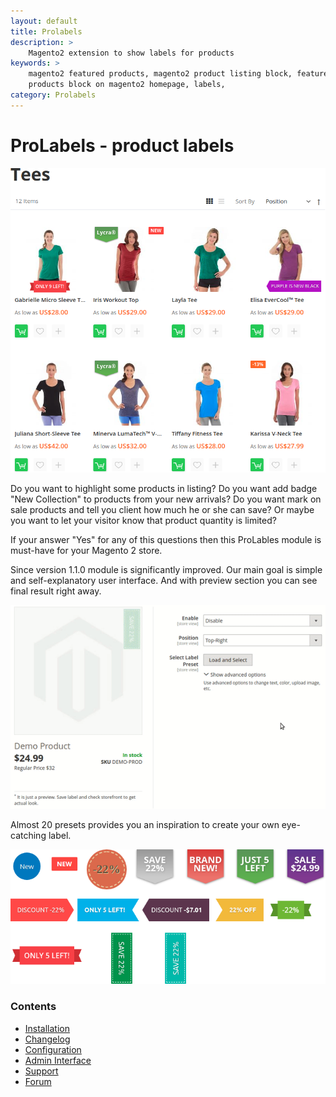 ```yaml
---
layout: default
title: Prolabels
description: >
    Magento2 extension to show labels for products
keywords: >
    magento2 featured products, magento2 product listing block, featured
    products block on magento2 homepage, labels,
category: Prolabels
---
```


# ProLabels - product labels

![ProLabels example](/images/m2/prolabels/example.png)

Do you want to highlight some products in listing? Do you want add badge "New Collection" to products from your new arrivals? Do you want mark on sale products and tell you client how much he or she can save? Or maybe you want to let your visitor know that product quantity is limited?

If your answer "Yes" for any of this questions then this ProLables module is must-have for your Magento 2 store.

Since version 1.1.0 module is significantly improved. Our main goal is simple and self-explanatory user interface. And with preview section you can see final result right away.

![ProLabels preview demo](/images/m2/prolabels/preview-demo.gif)

Almost 20 presets provides you an inspiration to create your own eye-catching label.

![ProLabels presets](/images/m2/prolabels/presets-110.png)

### Contents

* [Installation](installation/)
* [Changelog](changelog/)
* [Configuration](configuration/)
* [Admin Interface](interfaces/)
* [Support](https://swissuplabs.com/contacts/)
* [Forum](https://swissuplabs.com/magento-forum/)
